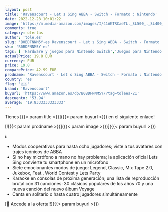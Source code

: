 ```yaml
---
layout: post
title: 'Ravenscourt - Let s Sing ABBA - Switch - Formato : Nintendo'
date: 2022-12-28 10:01:22
image: 'https://m.media-amazon.com/images/I/41AKTRCaeTL._SL500_._SL400_.jpg'
comments: true
category: ofertas
author: 'tole.es'
slug: 'B0BDFNNM5Y-es Ravenscourt - Let s Sing ABBA - Switch - Formato : Nintendo'
sku: 'B0BDFNNM5Y-es'
tags: [ 'Hardware y juegos para Nintendo Switch','Juegos para Nintendo Switch','Videojuegos','nintendo','ravenscourt','🇪🇸', ]
actualPrice: 19.8 EUR
currency: EUR
price: 19.8
comparePrice: 42.99 EUR
prodname: 'Ravenscourt - Let s Sing ABBA - Switch - Formato : Nintendo'
country: 'es'
flag: '🇪🇸'
brand: 'Ravenscourt'
buyurl: 'https://www.amazon.es/dp/B0BDFNNM5Y/?tag=tolees-21'
descuento: '53.94'
average: '19.8333333333333'
---
```


Tienes [{{< param title >}}]({{< param buyurl >}}) en el siguiente enlace!

[![{{< param prodname >}}]({{< param image >}})]({{< param buyurl >}})

ℹ️:

- Modos cooperativos para hasta ocho jugadores; viste a tus avatares con trajes icónicos de ABBA
- Si no hay micrófono a mano no hay problema; la aplicación oficial Lets Sing convierte tu smartphone en un micrófono
- Siete emocionantes modos de juego: Legend, Classic, Mix Tape 2.0, Jukebox, Feat., World Contest y Lets Party
- Karaoke en consolas de próxima generación; una lista de reproducción brutal con 31 canciones: 30 clásicos populares de los años 70 y una nueva canción del nuevo álbum Voyage
- Canta en solitario o hasta cuatro jugadores simultáneamente

[🛒 Accede a la oferta!!]({{< param buyurl >}})
